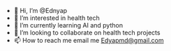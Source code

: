 - 👋 Hi, I’m @Ednyap
- 👀 I’m interested in health tech
- 🌱 I’m currently learning AI and python
- 💞️ I’m looking to collaborate on health tech projects 
- 📫 How to reach me email me Edyapmd@gmail.com

<!---
Ednyap/Ednyap is a ✨ special ✨ repository because its `README.md` (this file) appears on your GitHub profile.
You can click the Preview link to take a look at your changes.
--->

